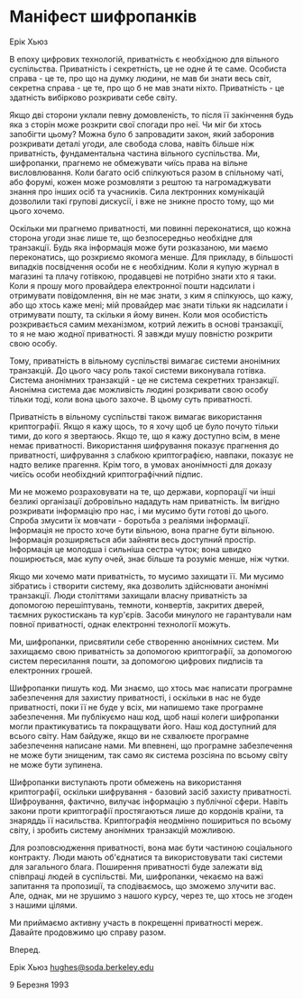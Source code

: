 # Маніфест шифропанків

Ерік Хьюз

В епоху цифрових технологій, приватність є необхідною для вільного суспільства. Приватність і секретність, це не одне й те саме. Особиста справа - це те, про що на думку людини, не мав би знати весь світ, секретна справа - це те, про що б не мав знати ніхто. Приватність - це здатність вибірково розкривати себе світу.

Якщо дві сторони уклали певну домовленість, то після її закінчення будь яка з сторін може розкрити свої спогади про неї. Чи міг би хтось запобігти цьому? Можна було б запровадити закон, який заборонив розкривати деталі угоди, але свобода слова, навіть більше ніж приватність, фундаментальна частина вільного суспільства. Ми, шифропанки, прагнемо не обмежувати чиїсь права на вільне висловлювання. Коли багато осіб спілкуються разом в спільному чаті, або форумі, кожен може розмовляти з рештою та нагромаджувати знання про інших осіб та учасників. Сила лектронних комунікацій дозволили такі групові дискусії, і вже не зникне просто тому, що ми цього хочемо.

Оскільки ми прагнемо приватності, ми повинні переконатися, що кожна сторона угоди знає лише те, що безпосередньо необхідне для транзакції. Будь яка інформація може бути розказаною, ми маємо переконатись, що розкриємо якомога менше. Для прикладу, в більшості випадків посвідчення особи не є необхідним. Коли я купую журнал в магазині та плачу готівкою, продавцеві не потрібно знати хто я таки. Коли я прошу мого провайдера електронної пошти надсилати і отримувати повідомлення, він не має знати, з ким я спілкуюсь, що кажу, або що хтось каже мені; мій провайдер має знати тільки як надсилати і отримувати пошту, та скільки я йому винен. Коли моя особистість розкривається самим механізмом, котрий лежить в основі транзакції, то я не маю жодної приватності. Я завжди мушу повністю розкрити свою особу.

Тому, приватність в вільному суспільстві вимагає системи анонімних транзакцій. До цього часу роль такої системи виконувала готівка. Система анонімних транзакцій - це не система секретних транзакції. Анонімна система дає можливість людині розкривати свою особу тільки тоді, коли вона цього захоче. В цьому суть приватності.

Приватність в вільному суспільстві також вимагає використання криптографії. Якщо я кажу щось, то я хочу щоб це було почуто тільки тими, до кого я звертаюсь. Якщо те, що я кажу доступно всім, в мене немає приватності. Використання шифрування показує прагнення до приватності, шифрування з слабкою криптографією, навпаки, показує не надто велике прагення. Крім того, в умовах анонімності для доказу чиєїсь особи необіхдний криптографічний підпис.

Ми не можемо розраховувати на те, що держави, корпорації чи інші безликі організації добровільно нададуть нам приватність. Їм вигідно розкривати інформацію про нас, і ми мусимо бути готові до цього. Спроба змусити їх мовчати - боротьба з реаліями інформації. Інформація не просто хоче бути вільною, вона прагне бути вільною. Інформація розширяється аби зайняти весь доступний простір. Інформація це молодша і сильніша сестра чуток; вона швидко поширюється, має купу очей, знає більше та розуміє менше, ніж чутки.

Якщо ми хочемо мати приватність, то мусимо захищати її. Ми мусимо зібратись і створити систему, яка дозволить здійснювати анонімні транзакції. Люди століттями захищали власну приватність за допомогою перешіптувань, темноти, конвертів, закритих дверей, таємних рукостискань та кур'єрів. Засоби минулого не гарантували нам повної приватності, однак електронні технології можуть.

Ми, шифропанки, присвятили себе створенню анонімних систем. Ми захищаємо свою приватність за допомогою криптографії, за допомогою систем пересилання пошти, за допомогою цифрових пидписів та електронних грошей.

Шифропанки пишуть код. Ми знаємо, що хтось має написати програмне забезпечення для захистиу приватності, і оскільки в нас не буде приватності, поки її не буде у всіх, ми напишемо таке програмне забезпечення. Ми публікуємо наш код, щоб наші колеги шифропанки могли практикуватись та покращувати його. Наш код доступний для всього світу. Нам байдуже, якщо ви не схвалюєте програмне забезпечення написане нами. Ми впевнені, що програмне забезпечення не може бути знищеним, так само як система розсіяна по всьому світу не може бути зупинена.

Шифропанки виступають проти обмежень на використання криптографії, оскільки шифрування - базовий засіб захисту приватності. Шифроування, фактично, вилучає інформацію з публічної сфери. Навіть закони проти криптографії простягаються лише до кордонів країни, та знаряддь її насильства. Криптографія неодмінно пошириться по всьому світу, і зробить систему анонімних транзакцій можливою.

Для розповсюдження приватності, вона має бути частиною соціального контракту. Люди мають об'єднатися та використовувати такі системи для загального блага. Поширення приватності буде залежати від співпраці людей в суспільстві. Ми, шифропанки, чекаємо на важі запитання та пропозиції, та сподіваємось, що зможемо злучити вас. Але, однак, ми не зрушимо з нашого курсу, через те, що хтось не згоден з нашими цілями.

Ми приймаємо активну участь в покрещенні приватності мереж. Давайте продовжимо цю справу разом.

Вперед.

Ерік Хьюз <hughes@soda.berkeley.edu>

9 Березня 1993